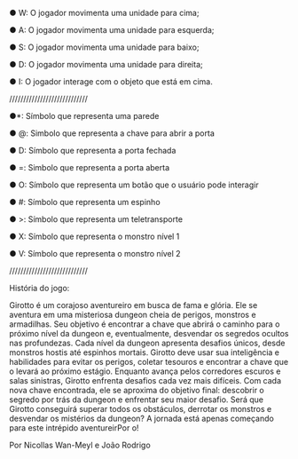● W: O jogador movimenta uma unidade para cima;

● A: O jogador movimenta uma unidade para esquerda;

● S: O jogador movimenta uma unidade para baixo;

● D: O jogador movimenta uma unidade para direita;

● I: O jogador interage com o objeto que está em cima.

////////////////////////////

●*: Símbolo que representa uma parede

● @: Simbolo que representa a chave para abrir a porta

● D: Símbolo que representa a porta fechada

● =: Simbolo que representa a porta aberta

● O: Símbolo que representa um botão que o usuário pode interagir

● #: Símbolo que representa um espinho

● &gt;: Símbolo que representa um teletransporte

● X: Símbolo que representa o monstro nível 1

● V: Símbolo que representa o monstro nível 2

////////////////////////////

História do jogo:


Girotto é um corajoso aventureiro em busca de fama e glória. Ele se aventura em uma misteriosa dungeon cheia de perigos, monstros e armadilhas. Seu objetivo é encontrar a chave que abrirá o caminho para o próximo nível da dungeon e, eventualmente, desvendar os segredos ocultos nas profundezas.
Cada nível da dungeon apresenta desafios únicos, desde monstros hostis até espinhos mortais. Girotto deve usar sua inteligência e habilidades para evitar os perigos, coletar tesouros e encontrar a chave que o levará ao próximo estágio.
Enquanto avança pelos corredores escuros e salas sinistras, Girotto enfrenta desafios cada vez mais difíceis. Com cada nova chave encontrada, ele se aproxima do objetivo final: descobrir o segredo por trás da dungeon e enfrentar seu maior desafio.
Será que Girotto conseguirá superar todos os obstáculos, derrotar os monstros e desvendar os mistérios da dungeon? A jornada está apenas começando para este intrépido aventureirPor o!

Por Nicollas Wan-Meyl e João Rodrigo
